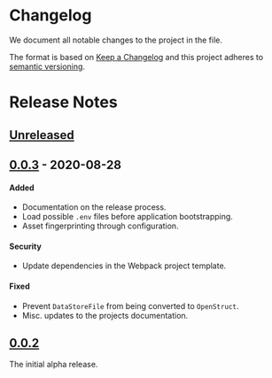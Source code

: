 # Changelog

We document all notable changes to the project in the file.

The format is based on [Keep a Changelog](http://keepachangelog.com/) and this project adheres to [semantic versioning](http://semver.org/).

# Release Notes
## [Unreleased](https://github.com/algolia/frontman/compare/0.0.3...master)

## [0.0.3](https://github.com/algolia/frontman/tree/0.0.3) - 2020-08-28

#### Added
* Documentation on the release process.
* Load possible `.env` files before application bootstrapping.
* Asset fingerprinting through configuration.

#### Security
* Update dependencies in the Webpack project template.

#### Fixed
* Prevent `DataStoreFile` from being converted to `OpenStruct`.
* Misc. updates to the projects documentation.

## [0.0.2](https://github.com/algolia/frontman/tree/0.0.2)
The initial alpha release.

